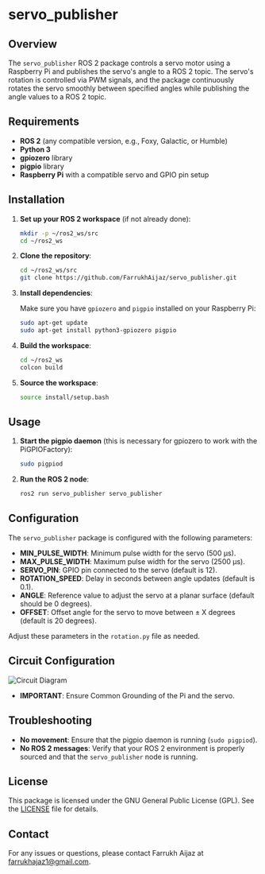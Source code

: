 # servo_publisher

## Overview

The `servo_publisher` ROS 2 package controls a servo motor using a Raspberry Pi and publishes the servo's angle to a ROS 2 topic. The servo's rotation is controlled via PWM signals, and the package continuously rotates the servo smoothly between specified angles while publishing the angle values to a ROS 2 topic.

## Requirements

- **ROS 2** (any compatible version, e.g., Foxy, Galactic, or Humble)
- **Python 3**
- **gpiozero** library
- **pigpio** library
- **Raspberry Pi** with a compatible servo and GPIO pin setup

## Installation

1. **Set up your ROS 2 workspace** (if not already done):

    ```bash
    mkdir -p ~/ros2_ws/src
    cd ~/ros2_ws
    ```

2. **Clone the repository**:

    ```bash
    cd ~/ros2_ws/src
    git clone https://github.com/FarrukhAijaz/servo_publisher.git
    ```

3. **Install dependencies**:

    Make sure you have `gpiozero` and `pigpio` installed on your Raspberry Pi:

    ```bash
    sudo apt-get update
    sudo apt-get install python3-gpiozero pigpio
    ```

4. **Build the workspace**:

    ```bash
    cd ~/ros2_ws
    colcon build
    ```

5. **Source the workspace**:

    ```bash
    source install/setup.bash
    ```

## Usage

1. **Start the pigpio daemon** (this is necessary for gpiozero to work with the PiGPIOFactory):

    ```bash
    sudo pigpiod
    ```

2. **Run the ROS 2 node**:

    ```bash
    ros2 run servo_publisher servo_publisher
    ```

## Configuration

The `servo_publisher` package is configured with the following parameters:

- **MIN_PULSE_WIDTH**: Minimum pulse width for the servo (500 µs).
- **MAX_PULSE_WIDTH**: Maximum pulse width for the servo (2500 µs).
- **SERVO_PIN**: GPIO pin connected to the servo (default is 12).
- **ROTATION_SPEED**: Delay in seconds between angle updates (default is 0.1).
- **ANGLE**: Reference value to adjust the servo at a planar surface (default should be 0 degrees).
- **OFFSET**: Offset angle for the servo to move between ± X degrees (default is 20 degrees).

Adjust these parameters in the `rotation.py` file as needed.
## Circuit Configuration

![Circuit Diagram](https://github.com/user-attachments/assets/6a4b878f-b84d-4257-8412-ee532c6d0b8a)

- **IMPORTANT**: Ensure Common Grounding of the Pi and the servo.

## Troubleshooting

- **No movement**: Ensure that the pigpio daemon is running (`sudo pigpiod`).
- **No ROS 2 messages**: Verify that your ROS 2 environment is properly sourced and that the `servo_publisher` node is running.

## License

This package is licensed under the GNU General Public License (GPL). See the [LICENSE](LICENSE) file for details.

## Contact

For any issues or questions, please contact Farrukh Aijaz at [farrukhajaz1@gmail.com](mailto:farrukhajaz1@gmail.com).

